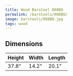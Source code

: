 ```yaml
---
title: Wood Barstool 008B0
permalink: /barstools/008B0/
image: barstools/008B0.jpg
tags: wood
---
```



## Dimensions

Height | Width  | Length
-------|--------|-------
37.8"  | 14.2"  | 20.1"
